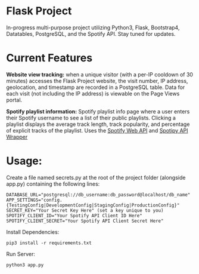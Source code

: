 # Flask Project
In-progress multi-purpose project utilizing Python3, Flask, Bootstrap4, Datatables, PostgreSQL, and the Spotify API.
Stay tuned for updates. 


# Current Features

**Website view tracking:** when a unique visitor (with a per-IP cooldown of 30 minutes) accesses the Flask Project website, the visit number, IP address, geolocation, and timestamp are recorded in a PostgreSQL table. Data for each visit (not including the IP address) is viewable on the Page Views portal.

**Spotify playlist information:** Spotify playlist info page where a user enters their Spotify username to see a list of their public playlists. Clicking a playlist displays the average track length, track popularity, and percentage of explicit tracks of the playlist. Uses the [Spotify Web API](https://developer.spotify.com/documentation/web-api/) and [Spotipy API Wrapper](https://spotipy.readthedocs.io/en/latest/)

# Usage:

Create a file named secrets.py at the root of the project folder (alongside app.py) containing the following lines:

```
DATABASE_URL="postgresql://db_username:db_password@localhost/db_name"
APP_SETTINGS="config.{TestingConfig|DevelopmentConfig|StagingConfig|ProductionConfig}"
SECRET_KEY="Your Secret Key Here" (set a key unique to you)
SPOTIFY_CLIENT_ID="Your Spotify API Client ID Here"
SPOTIFY_CLIENT_SECRET="Your Spotify API Client Secret Here"

```

Install Dependencies:

```
pip3 install -r requirements.txt
```

Run Server:

```
python3 app.py
```
